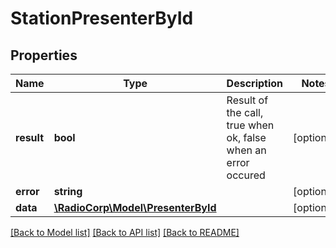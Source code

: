 # StationPresenterById

## Properties
Name | Type | Description | Notes
------------ | ------------- | ------------- | -------------
**result** | **bool** | Result of the call, true when ok, false when an error occured | [optional] 
**error** | **string** |  | [optional] 
**data** | [**\RadioCorp\Model\PresenterById**](PresenterById.md) |  | [optional] 

[[Back to Model list]](../README.md#documentation-for-models) [[Back to API list]](../README.md#documentation-for-api-endpoints) [[Back to README]](../README.md)


